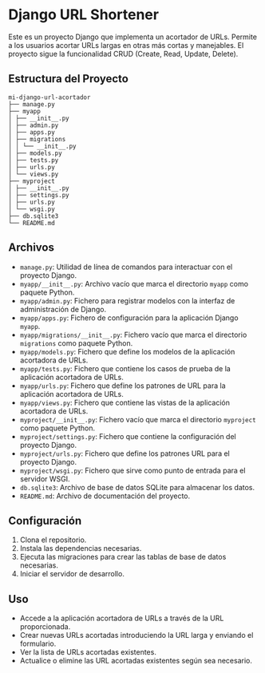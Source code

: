 # Django URL Shortener

Este es un proyecto Django que implementa un acortador de URLs. Permite a los usuarios acortar URLs largas en otras más cortas y manejables. El proyecto sigue la funcionalidad CRUD (Create, Read, Update, Delete).

## Estructura del Proyecto

```
mi-django-url-acortador
├── manage.py
├── myapp
│ ├── __init__.py
│ ├── admin.py
│ ├── apps.py
│ ├── migrations
│ │ └── __init__.py
│ ├── models.py
│ ├── tests.py
│ ├── urls.py
│ └── views.py
├── myproject
│ ├── __init__.py
│ ├── settings.py
│ ├── urls.py
│ └── wsgi.py
├── db.sqlite3
└── README.md
```

## Archivos

- `manage.py`: Utilidad de línea de comandos para interactuar con el proyecto Django.
- `myapp/__init__.py`: Archivo vacío que marca el directorio `myapp` como paquete Python.
- `myapp/admin.py`: Fichero para registrar modelos con la interfaz de administración de Django.
- `myapp/apps.py`: Fichero de configuración para la aplicación Django `myapp`.
- `myapp/migrations/__init__.py`: Fichero vacío que marca el directorio `migrations` como paquete Python.
- `myapp/models.py`: Fichero que define los modelos de la aplicación acortadora de URLs.
- `myapp/tests.py`: Fichero que contiene los casos de prueba de la aplicación acortadora de URLs.
- `myapp/urls.py`: Fichero que define los patrones de URL para la aplicación acortadora de URLs.
- `myapp/views.py`: Fichero que contiene las vistas de la aplicación acortadora de URLs.
- `myproject/__init__.py`: Fichero vacío que marca el directorio `myproject` como paquete Python.
- `myproject/settings.py`: Fichero que contiene la configuración del proyecto Django.
- `myproject/urls.py`: Fichero que define los patrones URL para el proyecto Django.
- `myproject/wsgi.py`: Fichero que sirve como punto de entrada para el servidor WSGI.
- `db.sqlite3`: Archivo de base de datos SQLite para almacenar los datos.
- `README.md`: Archivo de documentación del proyecto.

## Configuración

1. Clona el repositorio.
2. Instala las dependencias necesarias.
3. Ejecuta las migraciones para crear las tablas de base de datos necesarias.
4. Iniciar el servidor de desarrollo.

## Uso

- Accede a la aplicación acortadora de URLs a través de la URL proporcionada.
- Crear nuevas URLs acortadas introduciendo la URL larga y enviando el formulario.
- Ver la lista de URLs acortadas existentes.
- Actualice o elimine las URL acortadas existentes según sea necesario.
